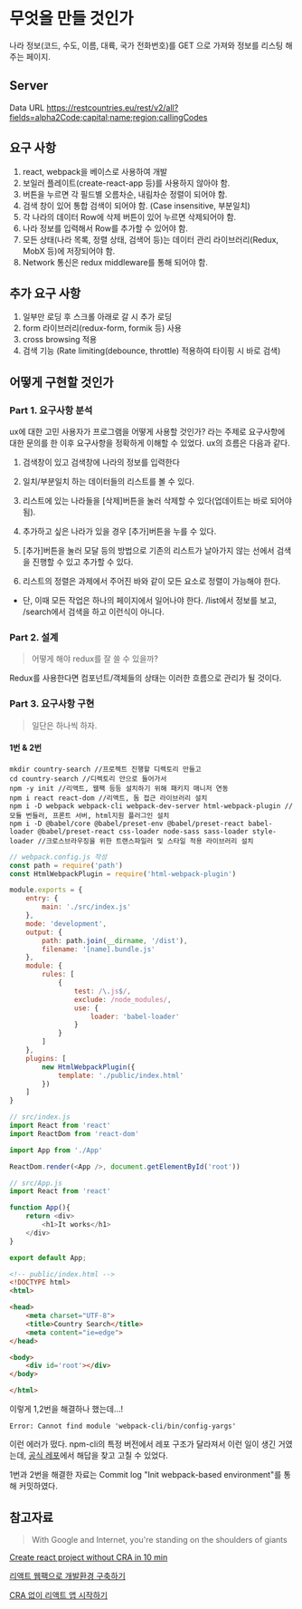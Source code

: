 # 무엇을 만들 것인가

나라 정보(코드, 수도, 이름, 대륙, 국가 전화번호)를 GET 으로 가져와 정보를 리스팅 해주는 페이지.

## Server 
Data URL
https://restcountries.eu/rest/v2/all?fields=alpha2Code;capital;name;region;callingCodes
 
## 요구 사항
1. react, webpack을 베이스로 사용하여 개발
2. 보일러 플레이트(create-react-app 등)를 사용하지 않아야 함.
3. 버튼을 누르면 각 필드별 오름차순, 내림차순 정렬이 되어야 함.
4. 검색 창이 있어 통합 검색이 되어야 함. (Case insensitive, 부분일치)
5. 각 나라의 데이터 Row에 삭제 버튼이 있어 누르면 삭제되어야 함.
6. 나라 정보를 입력해서 Row를 추가할 수 있어야 함.
7. 모든 상태(나라 목록, 정렬 상태, 검색어 등)는 데이터 관리 라이브러리(Redux, MobX 등)에 저장되어야 함.
8. Network 통신은 redux middleware를 통해 되어야 함.
 
## 추가 요구 사항
1. 일부만 로딩 후 스크롤 아래로 갈 시 추가 로딩
2. form 라이브러리(redux-form, formik 등) 사용
3. cross browsing 적용
4. 검색 기능 (Rate limiting(debounce, throttle) 적용하여 타이핑 시 바로 검색)

## 어떻게 구현할 것인가
### Part 1. 요구사항 분석 
ux에 대한 고민
사용자가 프로그램을 어떻게 사용할 것인가? 라는 주제로 요구사항에 대한 문의를 한 이후 요구사항을 정확하게 이해할 수 있었다. ux의 흐름은 다음과 같다.

1. 검색창이 있고 검색창에 나라의 정보를 입력한다

2. 일치/부분일치 하는 데이터들의 리스트를 볼 수 있다.

3. 리스트에 있는 나라들을 [삭제]버튼을 눌러 삭제할 수 있다(업데이트는 바로 되어야 됨).

4. 추가하고 싶은 나라가 있을 경우 [추가]버튼을 누를 수 있다.

5. [추가]버튼을 눌러 모달 등의 방법으로 기존의 리스트가 날아가지 않는 선에서 검색을 진행할 수 있고 추가할 수 있다.  

6. 리스트의 정렬은 과제에서 주어진 바와 같이 모든 요소로 정렬이 가능해야 한다.

* 단, 이때 모든 작업은 하나의 페이지에서 일어나야 한다. /list에서 정보를 보고, /search에서 검색을 하고 이런식이 아니다. 

### Part 2. 설계
> 어떻게 해야 redux를 잘 쓸 수 있을까?

Redux를 사용한다면 컴포넌트/객체들의 상태는 이러한 흐름으로 관리가 될 것이다.


### Part 3. 요구사항 구현
> 일단은 하나씩 하자.

#### 1번 & 2번
```shell
mkdir country-search //프로젝트 진행할 디렉토리 만들고
cd country-search //디렉토리 안으로 들어가서
npm -y init //리액트, 웹팩 등등 설치하기 위해 패키지 매니저 연동
npm i react react-dom //리액트, 돔 접근 라이브러리 설치
npm i -D webpack webpack-cli webpack-dev-server html-webpack-plugin //모듈 번들러, 프론트 서버, html지원 플러그인 설치
npm i -D @babel/core @babel/preset-env @babel/preset-react babel-loader @babel/preset-react css-loader node-sass sass-loader style-loader //크로스브라우징을 위한 트랜스파일러 및 스타일 적용 라이브러리 설치
```

```js
// webpack.config.js 작성
const path = require('path')
const HtmlWebpackPlugin = require('html-webpack-plugin')

module.exports = {
    entry: {
        main: './src/index.js'
    },
    mode: 'development',
    output: {
        path: path.join(__dirname, '/dist'),
        filename: '[name].bundle.js'
    },
    module: {
        rules: [
            {
                test: /\.js$/,
                exclude: /node_modules/,
                use: {
                    loader: 'babel-loader'
                }
            }
        ]
    },
    plugins: [
        new HtmlWebpackPlugin({
            template: './public/index.html'
        })
    ]
}
```
```js
// src/index.js
import React from 'react'
import ReactDom from 'react-dom'

import App from './App'

ReactDom.render(<App />, document.getElementById('root'))
```
```js
// src/App.js
import React from 'react'

function App(){
    return <div>
        <h1>It works</h1>
    </div>
}

export default App;
```
```html
<!-- public/index.html -->
<!DOCTYPE html>
<html>

<head>
    <meta charset="UTF-8">
    <title>Country Search</title>
    <meta content="ie=edge">
</head>

<body>
    <div id='root'></div>
</body>

</html>
```
이렇게 1,2번을 해결하나 했는데...! 
```shell
Error: Cannot find module 'webpack-cli/bin/config-yargs'
```
이런 에러가 떴다. npm-cli의 특정 버전에서 레포 구조가 달라져서 이런 일이 생긴 거였는데, [공식 레포](https://github.com/webpack/webpack-dev-server/issues/2029)에서 해답을 찾고 고칠 수 있었다.

1번과 2번을 해결한 자료는 Commit log "Init webpack-based environment"를 통해 커밋하였다.



## 참고자료
> With Google and Internet, you're standing on the shoulders of giants

[Create react project without CRA in 10 min](https://www.youtube.com/watch?v=TkMpKCJEFB4)

[리액트 웹팩으로 개발환경 구축하기](https://velog.io/@_uchanlee/%EB%A6%AC%EC%95%A1%ED%8A%B8-%EC%9B%B9%ED%8C%A9%EC%9C%BC%EB%A1%9C-%EA%B0%9C%EB%B0%9C-%ED%99%98%EA%B2%BD-%EA%B5%AC%EC%B6%95%ED%95%98%EA%B8%B0without-CRA)

[CRA 없이 리액트 앱 시작하기](https://lsy26499.tistory.com/68)
